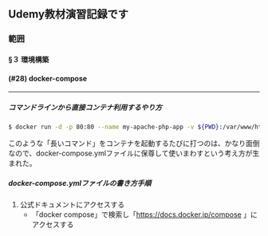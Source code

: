 ## Udemy教材演習記録です

### 範囲

####  §３ 環境構築
#### (#28) docker-compose 

  ---

##### コマンドラインから直接コンテナ利用するやり方

```bash
$ docker run -d -p 80:80 --name my-apache-php-app -v ${PWD}:/var/www/html php:7.2-apache
```
このような「長いコマンド」をコンテナを起動するたびに打つのは、かなり面倒なので、docker-compose.ymlファイルに保尊して使いまわすという考え方が生まれた。

##### docker-compose.ymlファイルの書き方手順

1. 公式ドキュメントにアクセスする
    - 「docker compose」で検索し「https://docs.docker.jp/compose
」にアクセスする
